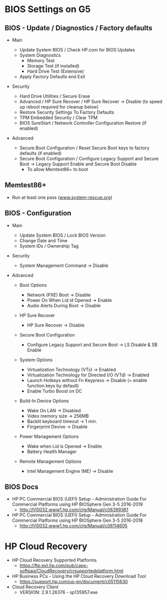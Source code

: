# BIOS Settings on G5


## BIOS - Update / Diagnostics / Factory defaults

  * Main
    * Update System BIOS / Check HP.com for BIOS Updates 
    * System Diagnostics
      * Memory Test
      * Storage Test (if installed)
      * Hard Drive Test (Extensive)
    * Apply Factory Defaults end Exit

  * Security
    * Hard Drive Utilities / Secure Erase
    * Advanced / HP Sure Recover / HP Sure Recover -> Disable (to speed up reboot required for cleanup below)
    * Restore Security Settings To Factory Defaults
    * TPM Embedded Security / Clear TPM
    * BIOS SureStart / Network Controller Configuration Restore (if enabled)

  * Advanced
    * Secure Boot Configuration / Reset Secure Boot keys to factory defaults (if enabled)
    * Secure Boot Configuration / Configure Legacy Support and Secure Boot -> Legacy Support Enable and Secure Boot Disable
       * To allow Memtest86+ to boot


##  Memtest86+

  * Run at least one pass (www.system-rescue.org) 


## BIOS - Configuration

  * Main
    * Update System BIOS / Lock BIOS Version
    * Change Date and Time
    * System IDs / Ownership Tag

  * Security
    * System Management Command -> Disable

  * Advanced
    * Boot Options
      * Network (PXE) Boot -> Disable
      * Power On When Lid id Opened -> Enable
      * Audio Alerts During Boot -> Disable

    * HP Sure Recover
      * HP Sure Recover -> Disable

    * Secure Boot Configuration
      * Configure Legacy Support and Secure Boot -> LS Disable & SB Enable

    * System Options
      * Virtualization Technology (VTx) -> Enabled
      * Virtualization Technology for Directed I/O (VTd) -> Enabled
      * Launch Hotkeys without Fn Keypress -> Disable (= enable function keys by default) 
      * Enable Turbo Boost on DC

    * Build-In Device Options
      * Wake On LAN -> Disabled
      * Video memory size -> 256MB
      * Backlit keyboard timeout -> 1 min.
      * Fingerprint Devive -> Disable

    * Power Management Options
      * Wake when Lid is Opened -> Enable
      * Battery Health Manager

    * Remote Management Options
      * Intel Management Engine (ME) -> Disable



## BIOS Docs

  * HP PC Commercial BIOS (UEFI) Setup - Administration Guide For Commercial Platforms using HP BIOSphere Gen 3-5 2016-2019
    * http://h10032.www1.hp.com/ctg/Manual/c06399361 
  * HP PC Commercial BIOS (UEFI) Setup - Administration Guide For Commercial Platforms using HP BIOSphere Gen 3-5 2016-2018
    * http://h10032.www1.hp.com/ctg/Manual/c06114605



# HP Cloud Recovery

  * HP Cloud Recovery Supported Platforms
    * https://ftp.ext.hp.com/pub/caps-softpaq/CloudRecovery/crsupportedplatform.html
  * HP Business PCs - Using the HP Cloud Recovery Download Tool
    * https://support.hp.com/us-en/document/c05115630
  * Cloud Recovery Client
    * VERSION: 2.9.1.26376 - sp135957.exe

